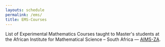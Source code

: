 ```yaml
---
layouts: schedule
permalink: /ems/
title: EMS-Courses
---
```

List of Experimental Mathematics Courses taught to Master's students at the African Institute for Mathematical Science – South Africa — [AIMS-ZA](https://www.aims.ac.za).